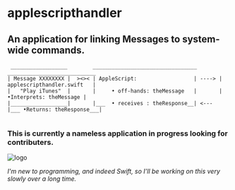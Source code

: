 # applescripthandler
## An application for linking Messages to system-wide commands.

```
 __________________        _________________________________        ____________________________
| Message XXXXXXXX |  ><>< | AppleScript:                  | ----> | applescripthandler.swift   |
|   "Play iTunes"  |       |     • off-hands: theMessage   |       |    •Interprets: theMessage |
|__________________|       |___  • receives : theResponse__| <---  |___ •Returns: theResponse___|
                           
```

### This is currently a nameless application in progress looking for contributers.


![logo](applescripthandler/TemporaryLogo.jpg)

*I'm new to programming, and indeed Swift, so I'll be working on this very slowly over a long time.*



